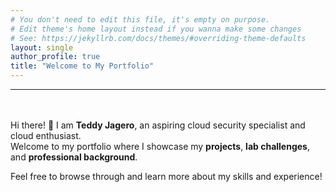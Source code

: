 ```yaml
---
# You don't need to edit this file, it's empty on purpose.
# Edit theme's home layout instead if you wanna make some changes
# See: https://jekyllrb.com/docs/themes/#overriding-theme-defaults
layout: single
author_profile: true
title: "Welcome to My Portfolio"
---
```

---
</br><br>
Hi there! 👋 I am **Teddy Jagero**, an aspiring cloud security specialist and cloud enthusiast.  
Welcome to my portfolio where I showcase my **projects**, **lab challenges**, and **professional background**.

Feel free to browse through and learn more about my skills and experience!
